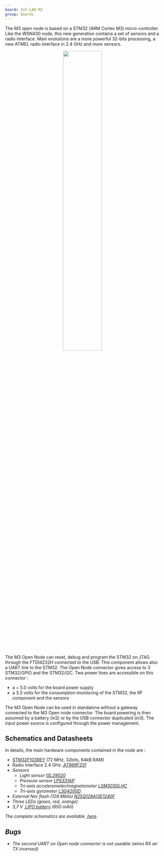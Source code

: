 ```yaml
---
board: IoT-LAB M3
group: boards
---
```


<!-- * TOC
{:toc} -->

The M3 open node is based on a STM32 (ARM Cortex M3) micro-controller. Like the WSN430 node, this new generation contains a set of sensors and a radio interface. Main evolutions are a more powerful 32-bits processing, a new ATMEL radio interface in 2.4 GHz and more sensors.


<div style="text-align:center">
<img src="{{ '/assets/images/docs/boards/m3/' | relative_url}}archiopenm3.png" style="width:50%;"/>
</div>

The M3 Open Node can reset, debug and program the STM32 on JTAG through the FTDI4232H connected to the USB. This component allows also a UART link to the STM32. The Open Node connector gives access to 3 STM32/GPIO and the STM32/I2C. Two power lines are accessible on this connector :
  * a + 5.0 volts for the board power supply
  * a 3.3 volts for the consumption monitoring of the STM32, the RF component and the sensors

The M3 Open Node can be used in standalone without a gateway connected to the M3 Open node connector. The board powering is then assumed by a battery (in2) or by the USB connector duplicated (in3). The input power source is configured through the power management.

## Schematics and Datasheets

In details, the main hardware components  contained in the node are :
  * [STM32F103REY](http://www.st.com/web/catalog/mmc/FM141/SC1169/SS1031/LN1565/PF164485) (72 MHz, 32bits, 64kB RAM)
  * Radio interface 2.4 GHz [<i class="far fa-file-pdf"/>&nbsp;AT86RF231](http://ww1.microchip.com/downloads/en/DeviceDoc/doc8111.pdf)
  * Sensors
    * Light sensor [ISL29020](http://www.intersil.com/en/products/optoelectronics/ambient-light-sensors/light-to-digital-sensors/ISL29020.html)
    * Pressure sensor [LPS331AP](http://www.st.com/web/catalog/sense_power/FM89/SC1316/PF251601)
    * Tri-axis accelerometer/magnetometer [LSM303DLHC](http://www.st.com/web/catalog/sense_power/FM89/SC1449/PF251940)
    * Tri-axis gyrometer [L3G4200D](http://www.st.com/web/catalog/sense_power/FM89/SC1288/PF250373)
  * External Nor flash (128 Mbits) [N25Q128A13E1240F](http://www.datasheet4u.com/download.php?id=683085)
  * Three LEDs (green, red, orange)
  * 3,7 V [<i class="far fa-file-pdf"/>&nbsp;LIPO battery](http://www.gmbattery.com/Datasheet/LIPO/LIPO-063040.pdf) (650 mAh)

The complete schematics are available [<i class="far fa-file-pdf"/>&nbsp;here](http://github.com/iot-lab/iot-lab/wiki/Docs/openm3-schematics.pdf).

## Bugs

  * The second UART on Open node connector is not useable (wires RX an TX inversed)

